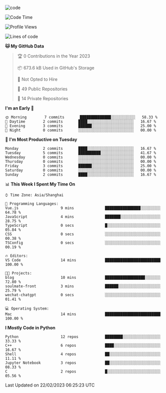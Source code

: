 
<!--
**liuyaanng/liuyaanng** is a ✨ _special_ ✨ repository because its `README.md` (this file) appears on your GitHub profile.

Here are some ideas to get you started:

- 🔭 I’m currently working on ...
- 🌱 I’m currently learning ...
- 👯 I’m looking to collaborate on ...
- 🤔 I’m looking for help with ...
- 💬 Ask me about ...
- 📫 How to reach me: ...
- 😄 Pronouns: ...
- ⚡ Fun fact: ...
-->


![code](https://cdn.jsdelivr.net/gh/liuyaanng/liuyaanng@1.0/code.gif) 

<!--START_SECTION:waka-->
![Code Time](http://img.shields.io/badge/Code%20Time-231%20hrs%2043%20mins-blue)

![Profile Views](http://img.shields.io/badge/Profile%20Views-0-blue)

![Lines of code](https://img.shields.io/badge/From%20Hello%20World%20I%27ve%20Written-10%20Million%20lines%20of%20code-blue)

**🐱 My GitHub Data** 

> 🏆 0 Contributions in the Year 2023
 > 
> 📦 673.6 kB Used in GitHub's Storage 
 > 
> 🚫 Not Opted to Hire
 > 
> 📜 49 Public Repositories 
 > 
> 🔑 14 Private Repositories  
 > 
**I'm an Early 🐤** 

```text
🌞 Morning        7 commits       ██████████████░░░░░░░░░░░   58.33 % 
🌆 Daytime        2 commits       ████░░░░░░░░░░░░░░░░░░░░░   16.67 % 
🌃 Evening        3 commits       ██████░░░░░░░░░░░░░░░░░░░   25.00 % 
🌙 Night          0 commits       ░░░░░░░░░░░░░░░░░░░░░░░░░   00.00 % 

```
📅 **I'm Most Productive on Tuesday** 

```text
Monday           2 commits       ████░░░░░░░░░░░░░░░░░░░░░   16.67 % 
Tuesday          5 commits       ██████████░░░░░░░░░░░░░░░   41.67 % 
Wednesday        0 commits       ░░░░░░░░░░░░░░░░░░░░░░░░░   00.00 % 
Thursday         0 commits       ░░░░░░░░░░░░░░░░░░░░░░░░░   00.00 % 
Friday           3 commits       ██████░░░░░░░░░░░░░░░░░░░   25.00 % 
Saturday         0 commits       ░░░░░░░░░░░░░░░░░░░░░░░░░   00.00 % 
Sunday           2 commits       ████░░░░░░░░░░░░░░░░░░░░░   16.67 % 

```


📊 **This Week I Spent My Time On** 

```text
⌚︎ Time Zone: Asia/Shanghai

💬 Programming Languages: 
Vue.js                   9 mins              ████████████████░░░░░░░░░   64.78 % 
JavaScript               4 mins              ███████░░░░░░░░░░░░░░░░░░   28.75 % 
TypeScript               0 secs              █░░░░░░░░░░░░░░░░░░░░░░░░   05.84 % 
CSS                      0 secs              ░░░░░░░░░░░░░░░░░░░░░░░░░   00.38 % 
TSConfig                 0 secs              ░░░░░░░░░░░░░░░░░░░░░░░░░   00.19 % 

🔥 Editors: 
VS Code                  14 mins             █████████████████████████   100.00 % 

🐱‍💻 Projects: 
blog                     10 mins             ██████████████████░░░░░░░   72.80 % 
soulmate-front           3 mins              ██████░░░░░░░░░░░░░░░░░░░   25.79 % 
wechat-chatgpt           0 secs              ░░░░░░░░░░░░░░░░░░░░░░░░░   01.41 % 

💻 Operating System: 
Mac                      14 mins             █████████████████████████   100.00 % 

```

**I Mostly Code in Python** 

```text
Python                   12 repos            ████████░░░░░░░░░░░░░░░░░   33.33 % 
C++                      6 repos             ████░░░░░░░░░░░░░░░░░░░░░   16.67 % 
Shell                    4 repos             ██░░░░░░░░░░░░░░░░░░░░░░░   11.11 % 
Jupyter Notebook         3 repos             ██░░░░░░░░░░░░░░░░░░░░░░░   08.33 % 
C                        2 repos             █░░░░░░░░░░░░░░░░░░░░░░░░   05.56 % 

```



 Last Updated on 22/02/2023 06:25:23 UTC
<!--END_SECTION:waka-->
